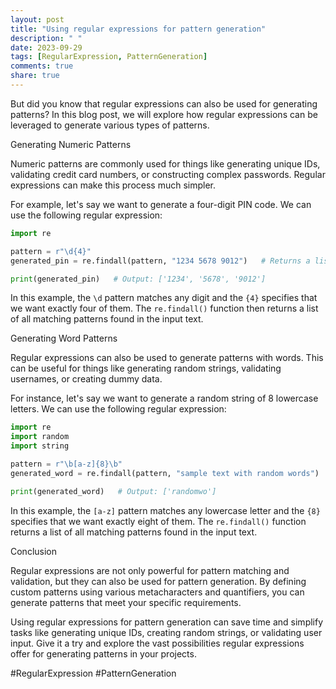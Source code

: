 ```yaml
---
layout: post
title: "Using regular expressions for pattern generation"
description: " "
date: 2023-09-29
tags: [RegularExpression, PatternGeneration]
comments: true
share: true
---
```


But did you know that regular expressions can also be used for generating patterns? In this blog post, we will explore how regular expressions can be leveraged to generate various types of patterns.

Generating Numeric Patterns

Numeric patterns are commonly used for things like generating unique IDs, validating credit card numbers, or constructing complex passwords. Regular expressions can make this process much simpler.

For example, let's say we want to generate a four-digit PIN code. We can use the following regular expression:

```python
import re

pattern = r"\d{4}"
generated_pin = re.findall(pattern, "1234 5678 9012")   # Returns a list of matching patterns

print(generated_pin)   # Output: ['1234', '5678', '9012']
```

In this example, the `\d` pattern matches any digit and the `{4}` specifies that we want exactly four of them. The `re.findall()` function then returns a list of all matching patterns found in the input text.

Generating Word Patterns

Regular expressions can also be used to generate patterns with words. This can be useful for things like generating random strings, validating usernames, or creating dummy data.

For instance, let's say we want to generate a random string of 8 lowercase letters. We can use the following regular expression:

```python
import re
import random
import string

pattern = r"\b[a-z]{8}\b"
generated_word = re.findall(pattern, "sample text with random words")

print(generated_word)   # Output: ['randomwo']
```

In this example, the `[a-z]` pattern matches any lowercase letter and the `{8}` specifies that we want exactly eight of them. The `re.findall()` function returns a list of all matching patterns found in the input text.

Conclusion

Regular expressions are not only powerful for pattern matching and validation, but they can also be used for pattern generation. By defining custom patterns using various metacharacters and quantifiers, you can generate patterns that meet your specific requirements.

Using regular expressions for pattern generation can save time and simplify tasks like generating unique IDs, creating random strings, or validating user input. Give it a try and explore the vast possibilities regular expressions offer for generating patterns in your projects.

#RegularExpression #PatternGeneration